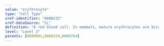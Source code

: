 ```yaml
---
value: "erythrocyte"
type: "Cell Type"
xref-identifier: "0000232"
xref-dataSource: "CL"
definition: "A red blood cell. In mammals, mature erythrocytes are biconcave disks containing hemoglobin whose function is to transport oxygen."
level: "Level 3"
parents: [0000081,0000329,0000764]
---
```


